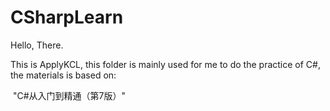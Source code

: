 # CSharpLearn

Hello, There.

This is ApplyKCL, this folder is mainly used for me to do the practice of C#, the materials is based on:

​	"C#从入门到精通（第7版）"